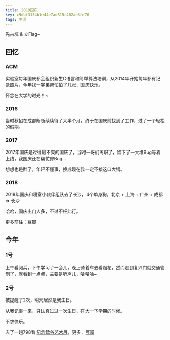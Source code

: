 ```yaml
---
title: 2019国庆
key: c9dbf3154b1e44e7ad815c402ae3fe70
tags: 生活
---
```


先占坑 & 立Flag~

<!--more-->

## 回忆

### ACM

实验室每年国庆都会组织新生C语言和简单算法培训，从2014年开始每年都有记录照片，今年找一学弟帮忙拍了几张，国庆快乐。

怀念在大学的时光！~

### 2016

当时秋招在成都断断续续待了大半个月，终于在国庆前找到了工作，过了一个轻松的假期。

### 2017

2017年国庆是过得最不爽的国庆了，当时一哥们离职了，留下了一大堆Bug等着上线，我国庆还在帮忙修Bug...

想想也是醉了，年轻不懂事，换成现在我一定不接这口大锅。

### 2018

2018年国庆和寝室小伙伴组队去了长沙，4个单身狗，北京 + 上海 + 广州 + 成都 => 长沙

哈哈，国庆出门人多，不过不枉此行。

更多前往：[豆瓣](https://www.douban.com/doubanapp/dispatch?uri=/status/2641470644/&dt_dapp=1)

## 今年

### 1号

上午看阅兵，下午学习了一会儿，晚上骑着车去看烟花，然而走到复兴门就交通管制了，就看到一点点，主要是听声儿，哈哈哈~

### 2号

被提醒了2次，明天居然是我生日。

从我记事一来，只认真过过一次生日，在大一下学期的时候。

不求快乐。

去了一趟798看 [纪念碑谷艺术展](https://www.douban.com/event/32602523/)，更多：[豆瓣](https://www.douban.com/people/172645101/status/2650345678/)